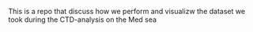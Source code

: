 This is a repo that discuss how we perform and visualizw the dataset we took during the CTD-analysis on the Med sea

